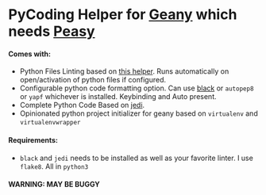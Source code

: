 # PyCoding Helper for [Geany](https://geany.org) which needs [Peasy](https://github.com/kugel-/peasy)


#### Comes with:

 * Python Files Linting based on [this helper](https://wiki.geany.org/howtos/check_python_code). Runs automatically on open/activation of python files if configured.
 * Configurable python code formatting option. Can use [black](https://black.readthedocs.io/en/stable/) or `autopep8` or `yapf` whichever is installed. Keybinding and Auto present.
 * Complete Python Code Based on [jedi](https://jedi.readthedocs.io/en/latest/).
 * Opinionated python project initializer for geany based on `virtualenv` and `virtualenvwrapper`

#### Requirements:

 * `black` and `jedi` needs to be installed as well as your favorite linter. I use `flake8`. All in `python3`

#### WARNING: MAY BE BUGGY
